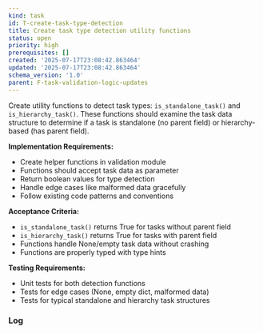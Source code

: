 ```yaml
---
kind: task
id: T-create-task-type-detection
title: Create task type detection utility functions
status: open
priority: high
prerequisites: []
created: '2025-07-17T23:08:42.863464'
updated: '2025-07-17T23:08:42.863464'
schema_version: '1.0'
parent: F-task-validation-logic-updates
---
```

Create utility functions to detect task types: `is_standalone_task()` and `is_hierarchy_task()`. These functions should examine the task data structure to determine if a task is standalone (no parent field) or hierarchy-based (has parent field).

**Implementation Requirements:**
- Create helper functions in validation module
- Functions should accept task data as parameter
- Return boolean values for type detection
- Handle edge cases like malformed data gracefully
- Follow existing code patterns and conventions

**Acceptance Criteria:**
- `is_standalone_task()` returns True for tasks without parent field
- `is_hierarchy_task()` returns True for tasks with parent field
- Functions handle None/empty task data without crashing
- Functions are properly typed with type hints

**Testing Requirements:**
- Unit tests for both detection functions
- Tests for edge cases (None, empty dict, malformed data)
- Tests for typical standalone and hierarchy task structures

### Log

